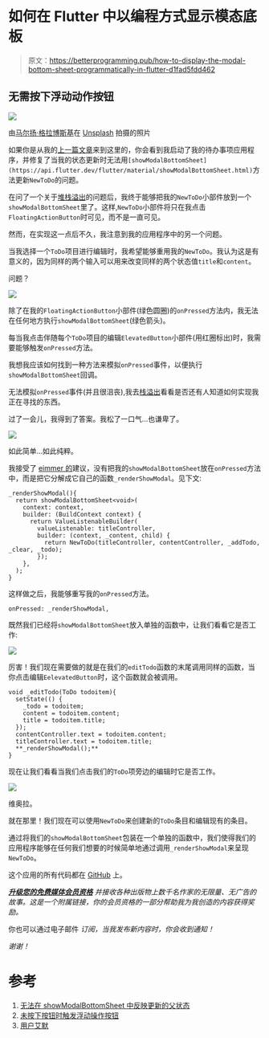# 如何在 Flutter 中以编程方式显示模态底板

> 原文：<https://betterprogramming.pub/how-to-display-the-modal-bottom-sheet-programmatically-in-flutter-d1fad5fdd462>

## 无需按下浮动动作按钮

![](img/739bad1a04e16b9fc397db685cd1c018.png)

由[马尔扬·格拉博斯基](https://unsplash.com/@knaggit?utm_source=unsplash&utm_medium=referral&utm_content=creditCopyText)在 [Unsplash](https://unsplash.com/s/photos/modal-on-phone?utm_source=unsplash&utm_medium=referral&utm_content=creditCopyText) 拍摄的照片

如果你是从我的[上一篇文章](/how-to-update-the-state-of-a-widget-from-another-widget-in-flutter-25922ca5dd78)来到这里的，你会看到我启动了我的待办事项应用程序，并修复了当我的状态更新时无法用`[showModalBottomSheet](https://api.flutter.dev/flutter/material/showModalBottomSheet.html)`方法更新`NewToDo`的问题。

在问了一个关于[堆栈溢出](https://stackoverflow.com/questions/69471054/unable-to-reflect-updated-parent-state-in-showmodalbottomsheet)的问题后，我终于能够把我的`NewToDo`小部件放到一个`showModalBottomSheet`里了。这样,`NewToDo`小部件将只在我点击`FloatingActionButton`时可见，而不是一直可见。

然而，在实现这一点后不久，我注意到我的应用程序中的另一个问题。

当我选择一个`ToDo`项目进行编辑时，我希望能够重用我的`NewToDo`。我认为这是有意义的，因为同样的两个输入可以用来改变同样的两个状态值`title`和`content`。

问题？

![](img/2161cef9e9a7d9ae353077c534fa4b4f.png)

除了在我的`FloatingActionButton`小部件(绿色圆圈)的`onPressed`方法内，我无法在任何地方执行`showModalBottomSheet`(绿色箭头)。

每当我点击伴随每个`ToDo`项目的编辑`ElevatedButton`小部件(用红圈标出)时，我需要能够触发`onPressed`方法。

我想我应该如何找到一种方法来模拟`onPressed`事件，以便执行`showModalBottomSheet`回调。

无法模拟`onPressed`事件(并且很沮丧),我去[栈溢出](https://stackoverflow.com/questions/69486752/trigger-floatingactionbutton-onpressed-without-pressing-the-button)看看是否还有人知道如何实现我正在寻找的东西。

过了一会儿，我得到了答案。我松了一口气…也谦卑了。

![](img/bcfcc906df739c9ec84ea861e37f29de.png)

如此简单…如此纯粹。

我接受了 [eimmer 的](https://stackoverflow.com/users/1647098/eimmer)建议，没有把我的`showModalBottomSheet`放在`onPressed`方法中，而是把它分解成它自己的函数`_renderShowModal`。见下文:

```
_renderShowModal(){
  return showModalBottomSheet<void>(
    context: context,
    builder: (BuildContext context) {
      return ValueListenableBuilder(
        valueListenable: titleController,
        builder: (context, _content, child) {
          return NewToDo(titleController, contentController, _addTodo, _clear, _todo);
        });
    },
  );
}
```

这样做之后，我能够重写我的`onPressed`方法。

```
onPressed: _renderShowModal,
```

既然我们已经将`showModalBottomSheet`放入单独的函数中，让我们看看它是否工作:

![](img/8b633d438baae01a50964fac38d04530.png)

厉害！我们现在需要做的就是在我们的`editTodo`函数的末尾调用同样的函数，当你点击编辑`EelevatedButton`时，这个函数就会被调用。

```
void _editTodo(ToDo todoitem){
  setState(() {
    _todo = todoitem;
    content = todoitem.content;
    title = todoitem.title;
  });
  contentController.text = todoitem.content;
  titleController.text = todoitem.title;
  **_renderShowModal();**
}
```

现在让我们看看当我们点击我们的`ToDo`项旁边的编辑时它是否工作。

![](img/80b3a5421f992c76c2a2f3146e206ca8.png)

维奥拉。

就在那里！我们现在可以使用`NewToDo`来创建新的`ToDo`条目和编辑现有的条目。

通过将我们的`showModalBottomSheet`包装在一个单独的函数中，我们使得我们的应用程序能够在任何我们想要的时候简单地通过调用`_renderShowModal`来呈现`NewToDo`。

这个应用的所有代码都在 [GitHub](https://github.com/macro6461/flutter_to_do) 上。

[***升级您的免费媒体会员资格***](https://matt-croak.medium.com/membership) *并接收各种出版物上数千名作家的无限量、无广告的故事。这是一个附属链接，你的会员资格的一部分帮助我为我创造的内容获得奖励。*

你也可以通过电子邮件 *订阅，当我发布新内容时，你会收到通知！*

*谢谢！*

# 参考

1.  [无法在 showModalBottomSheet 中反映更新的父状态](https://stackoverflow.com/questions/69471054/unable-to-reflect-updated-parent-state-in-showmodalbottomsheet)
2.  [未按下按钮时触发浮动操作按钮](https://stackoverflow.com/questions/69486752/trigger-floatingactionbutton-onpressed-without-pressing-the-button)
3.  [用户艾默](https://stackoverflow.com/users/1647098/eimmer)